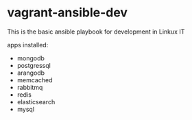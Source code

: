 vagrant-ansible-dev
===================

This is the basic ansible playbook for development in Linkux IT

apps installed:
- mongodb
- postgressql
- arangodb
- memcached
- rabbitmq
- redis
- elasticsearch
- mysql
